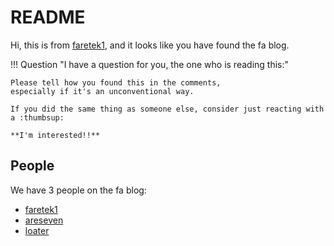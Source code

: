 # README

Hi, this is from [faretek1](https://github.com/FAReTek1), and it looks like you have found the fa blog.

!!! Question "I have a question for you, the one who is reading this:"

    Please tell how you found this in the comments, 
    especially if it's an unconventional way. 

    If you did the same thing as someone else, consider just reacting with a :thumbsup:

    **I'm interested!!**

## People

We have 3 people on the fa blog:

- [faretek1](retek/index.md)
- [areseven](areseven/index.md)
- [loater](LoaTer/index.md)
